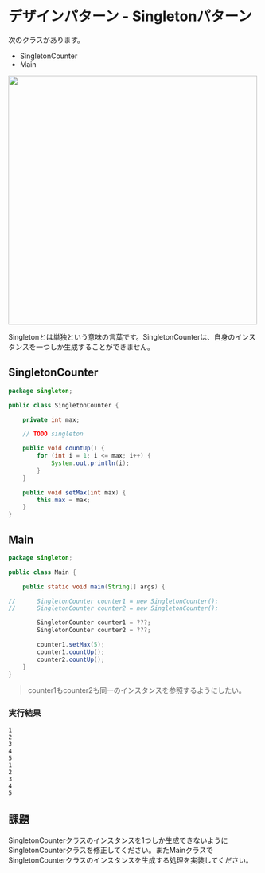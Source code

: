 # デザインパターン - Singletonパターン

次のクラスがあります。

+ SingletonCounter
+ Main

<img src="https://s3-ap-northeast-1.amazonaws.com/optext/java/oop/singleton.png" width="500px" >

Singletonとは単独という意味の言葉です。SingletonCounterは、自身のインスタンスを一つしか生成することができません。

## SingletonCounter

```java
package singleton;

public class SingletonCounter {

	private int max;

	// TODO singleton

	public void countUp() {
		for (int i = 1; i <= max; i++) {
			System.out.println(i);
		}
	}

	public void setMax(int max) {
		this.max = max;
	}
}
```

## Main

```java
package singleton;

public class Main {

	public static void main(String[] args) {

//		SingletonCounter counter1 = new SingletonCounter();
//		SingletonCounter counter2 = new SingletonCounter();

		SingletonCounter counter1 = ???;
		SingletonCounter counter2 = ???;

		counter1.setMax(5);
		counter1.countUp();
		counter2.countUp();
	}
}
```

> counter1もcounter2も同一のインスタンスを参照するようにしたい。

### 実行結果

```
1
2
3
4
5
1
2
3
4
5
```

## 課題

SingletonCounterクラスのインスタンスを1つしか生成できないようにSingletonCounterクラスを修正してください。またMainクラスでSingletonCounterクラスのインスタンスを生成する処理を実装してください。

